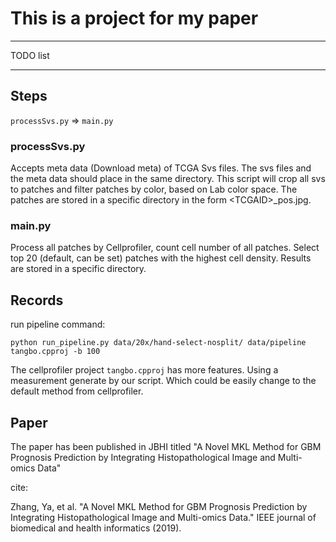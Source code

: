 # This is a project for my paper

----------------------------

TODO list


----------------------------

## Steps

`processSvs.py` => `main.py`

### processSvs.py

Accepts meta data (Download meta) of TCGA Svs files.
The svs files and the meta data should place in the same directory.
This script will crop all svs to patches and filter patches by color,
based on Lab color space.
The patches are stored in a specific directory in the form \<TCGAID\>\_pos.jpg.

### main.py

Process all patches by Cellprofiler, count cell number of all patches.
Select top 20 (default, can be set) patches with the highest cell density.
Results are stored in a specific directory.

## Records

run pipeline command:

`python run_pipeline.py data/20x/hand-select-nosplit/ data/pipeline tangbo.cpproj -b 100`

The cellprofiler project `tangbo.cpproj` has more features. Using a measurement
generate by our script. Which could be easily change to the default method from
cellprofiler.

## Paper

The paper has been published in JBHI titled "A Novel MKL Method for GBM Prognosis Prediction by Integrating Histopathological Image and Multi-omics Data"

cite:

Zhang, Ya, et al. "A Novel MKL Method for GBM Prognosis Prediction by Integrating Histopathological Image and Multi-omics Data." IEEE journal of biomedical and health informatics (2019).
